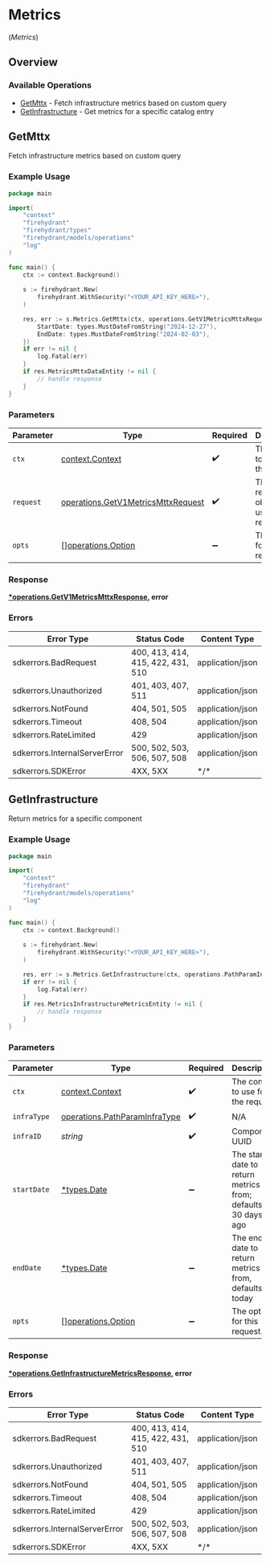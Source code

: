 # Metrics
(*Metrics*)

## Overview

### Available Operations

* [GetMttx](#getmttx) - Fetch infrastructure metrics based on custom query
* [GetInfrastructure](#getinfrastructure) - Get metrics for a specific catalog entry

## GetMttx

Fetch infrastructure metrics based on custom query

### Example Usage

```go
package main

import(
	"context"
	"firehydrant"
	"firehydrant/types"
	"firehydrant/models/operations"
	"log"
)

func main() {
    ctx := context.Background()
    
    s := firehydrant.New(
        firehydrant.WithSecurity("<YOUR_API_KEY_HERE>"),
    )

    res, err := s.Metrics.GetMttx(ctx, operations.GetV1MetricsMttxRequest{
        StartDate: types.MustDateFromString("2024-12-27"),
        EndDate: types.MustDateFromString("2024-02-03"),
    })
    if err != nil {
        log.Fatal(err)
    }
    if res.MetricsMttxDataEntity != nil {
        // handle response
    }
}
```

### Parameters

| Parameter                                                                                | Type                                                                                     | Required                                                                                 | Description                                                                              |
| ---------------------------------------------------------------------------------------- | ---------------------------------------------------------------------------------------- | ---------------------------------------------------------------------------------------- | ---------------------------------------------------------------------------------------- |
| `ctx`                                                                                    | [context.Context](https://pkg.go.dev/context#Context)                                    | :heavy_check_mark:                                                                       | The context to use for the request.                                                      |
| `request`                                                                                | [operations.GetV1MetricsMttxRequest](../../models/operations/getv1metricsmttxrequest.md) | :heavy_check_mark:                                                                       | The request object to use for the request.                                               |
| `opts`                                                                                   | [][operations.Option](../../models/operations/option.md)                                 | :heavy_minus_sign:                                                                       | The options for this request.                                                            |

### Response

**[*operations.GetV1MetricsMttxResponse](../../models/operations/getv1metricsmttxresponse.md), error**

### Errors

| Error Type                        | Status Code                       | Content Type                      |
| --------------------------------- | --------------------------------- | --------------------------------- |
| sdkerrors.BadRequest              | 400, 413, 414, 415, 422, 431, 510 | application/json                  |
| sdkerrors.Unauthorized            | 401, 403, 407, 511                | application/json                  |
| sdkerrors.NotFound                | 404, 501, 505                     | application/json                  |
| sdkerrors.Timeout                 | 408, 504                          | application/json                  |
| sdkerrors.RateLimited             | 429                               | application/json                  |
| sdkerrors.InternalServerError     | 500, 502, 503, 506, 507, 508      | application/json                  |
| sdkerrors.SDKError                | 4XX, 5XX                          | \*/\*                             |

## GetInfrastructure

Return metrics for a specific component

### Example Usage

```go
package main

import(
	"context"
	"firehydrant"
	"firehydrant/models/operations"
	"log"
)

func main() {
    ctx := context.Background()
    
    s := firehydrant.New(
        firehydrant.WithSecurity("<YOUR_API_KEY_HERE>"),
    )

    res, err := s.Metrics.GetInfrastructure(ctx, operations.PathParamInfraTypeFunctionalities, "<id>", nil, nil)
    if err != nil {
        log.Fatal(err)
    }
    if res.MetricsInfrastructureMetricsEntity != nil {
        // handle response
    }
}
```

### Parameters

| Parameter                                                                      | Type                                                                           | Required                                                                       | Description                                                                    |
| ------------------------------------------------------------------------------ | ------------------------------------------------------------------------------ | ------------------------------------------------------------------------------ | ------------------------------------------------------------------------------ |
| `ctx`                                                                          | [context.Context](https://pkg.go.dev/context#Context)                          | :heavy_check_mark:                                                             | The context to use for the request.                                            |
| `infraType`                                                                    | [operations.PathParamInfraType](../../models/operations/pathparaminfratype.md) | :heavy_check_mark:                                                             | N/A                                                                            |
| `infraID`                                                                      | *string*                                                                       | :heavy_check_mark:                                                             | Component UUID                                                                 |
| `startDate`                                                                    | [*types.Date](../../types/date.md)                                             | :heavy_minus_sign:                                                             | The start date to return metrics from; defaults to 30 days ago                 |
| `endDate`                                                                      | [*types.Date](../../types/date.md)                                             | :heavy_minus_sign:                                                             | The end date to return metrics from, defaults to today                         |
| `opts`                                                                         | [][operations.Option](../../models/operations/option.md)                       | :heavy_minus_sign:                                                             | The options for this request.                                                  |

### Response

**[*operations.GetInfrastructureMetricsResponse](../../models/operations/getinfrastructuremetricsresponse.md), error**

### Errors

| Error Type                        | Status Code                       | Content Type                      |
| --------------------------------- | --------------------------------- | --------------------------------- |
| sdkerrors.BadRequest              | 400, 413, 414, 415, 422, 431, 510 | application/json                  |
| sdkerrors.Unauthorized            | 401, 403, 407, 511                | application/json                  |
| sdkerrors.NotFound                | 404, 501, 505                     | application/json                  |
| sdkerrors.Timeout                 | 408, 504                          | application/json                  |
| sdkerrors.RateLimited             | 429                               | application/json                  |
| sdkerrors.InternalServerError     | 500, 502, 503, 506, 507, 508      | application/json                  |
| sdkerrors.SDKError                | 4XX, 5XX                          | \*/\*                             |